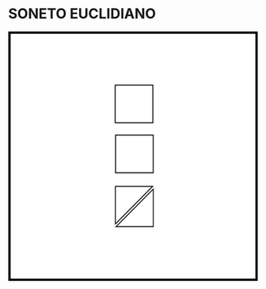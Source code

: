 # SONETO EUCLIDIANO

![](https://github.com/DanielBrito/no-ritmo-de-algo/blob/master/PoemasVisuais/img/soneto%20euclidiano.jpg)
